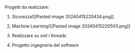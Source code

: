 Progetti da realizzare:

1. Sicurezza![[Pasted image 20240415220434.png]]



2.  Machine Learning![[Pasted image 20240415220503.png]]




3. Realizzare su sml i threads

4.  Progetto ingegneria del software


